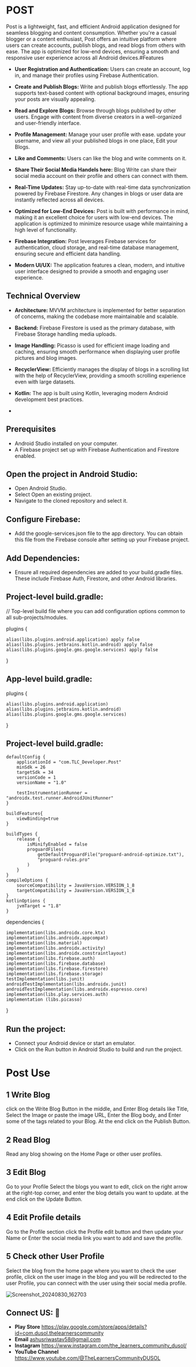 # POST

Post is a lightweight, fast, and efficient Android application designed for seamless blogging and content consumption. Whether you're a casual blogger or a content enthusiast, Post offers an intuitive platform where users can create accounts, publish blogs, and read blogs from others with ease. The app is optimized for low-end devices, ensuring a smooth and responsive user experience across all Android devices.#Features

- **User Registration and Authentication:** Users can create an account, log in, and manage their profiles using Firebase Authentication.

- **Create and Publish Blogs:** Write and publish blogs effortlessly. The app supports text-based content with optional background images, ensuring your posts are visually appealing.

- **Read and Explore Blogs:** Browse through blogs published by other users. Engage with content from diverse creators in a well-organized and user-friendly interface.

- **Profile Management:** Manage your user profile with ease. update your username, and view all your published blogs in one place, Edit your Blogs.

- **Like and Comments:** Users can like the blog and write comments on it.

- **Share Their Social Media Handels here:** Blog Write can share their social media account on their profile and others can connect with them.

- **Real-Time Updates:** Stay up-to-date with real-time data synchronization powered by Firebase Firestore. Any changes in blogs or user data are instantly reflected across all devices.

- **Optimized for Low-End Devices:** Post is built with performance in mind, making it an excellent choice for users with low-end devices. The application is optimized to minimize resource usage while maintaining a high level of functionality.

- **Firebase Integration:** Post leverages Firebase services for authentication, cloud storage, and real-time database management, ensuring secure and efficient data handling.

- **Modern UI/UX:** The application features a clean, modern, and intuitive user interface designed to provide a smooth and engaging user experience.
## Technical Overview

- **Architecture:** MVVM architecture is implemented for better separation of concerns, making the codebase more maintainable and scalable.

- **Backend:** Firebase Firestore is used as the primary database, with Firebase Storage handling media uploads.

- **Image Handling:** Picasso is used for efficient image loading and caching, ensuring smooth performance when displaying user profile pictures and blog images.

- **RecyclerView:** Efficiently manages the display of blogs in a scrolling list with the help of RecyclerView, providing a smooth scrolling experience even with large datasets.

- **Kotlin:** The app is built using Kotlin, leveraging modern Android development best practices.
- 
## Prerequisites

- Android Studio installed on your computer.
- A Firebase project set up with Firebase Authentication and Firestore enabled.

## Open the project in Android Studio:
- Open Android Studio.
- Select Open an existing project.
- Navigate to the cloned repository and select it.

## Configure Firebase:
- Add the google-services.json file to the app directory. You can obtain this file from the Firebase console after setting up your Firebase project.

## Add Dependencies:
- Ensure all required dependencies are added to your build.gradle files. These include Firebase Auth, Firestore, and other Android libraries.

## Project-level build.gradle:

// Top-level build file where you can add configuration options common to all sub-projects/modules.

plugins {

    alias(libs.plugins.android.application) apply false
    alias(libs.plugins.jetbrains.kotlin.android) apply false
    alias(libs.plugins.google.gms.google.services) apply false
}

## App-level build.gradle:

plugins {

    alias(libs.plugins.android.application)
    alias(libs.plugins.jetbrains.kotlin.android)
    alias(libs.plugins.google.gms.google.services)
}

## Project-level build.gradle:


    defaultConfig {
        applicationId = "com.TLC_Developer.Post"
        minSdk = 26
        targetSdk = 34
        versionCode = 1
        versionName = "1.0"

        testInstrumentationRunner = "androidx.test.runner.AndroidJUnitRunner"
    }

    buildFeatures{
        viewBinding=true
    }

    buildTypes {
        release {
            isMinifyEnabled = false
            proguardFiles(
                getDefaultProguardFile("proguard-android-optimize.txt"),
                "proguard-rules.pro"
            )
        }
    }
    compileOptions {
        sourceCompatibility = JavaVersion.VERSION_1_8
        targetCompatibility = JavaVersion.VERSION_1_8
    }
    kotlinOptions {
        jvmTarget = "1.8"
    }


dependencies {

    implementation(libs.androidx.core.ktx)
    implementation(libs.androidx.appcompat)
    implementation(libs.material)
    implementation(libs.androidx.activity)
    implementation(libs.androidx.constraintlayout)
    implementation(libs.firebase.auth)
    implementation(libs.firebase.database)
    implementation(libs.firebase.firestore)
    implementation(libs.firebase.storage)
    testImplementation(libs.junit)
    androidTestImplementation(libs.androidx.junit)
    androidTestImplementation(libs.androidx.espresso.core)
    implementation(libs.play.services.auth)
    implementation (libs.picasso)

}

## Run the project:

- Connect your Android device or start an emulator.
- Click on the Run button in Android Studio to build and run the project.


# Post Use
## 1 Write Blog 
click on the Write Blog Button in the middle, and Enter Blog details like Title, Select the Image or paste the image URL, Enter the Blog body, and Enter some of the tags related to your Blog. At the end click on the Publish Button.

## 2 Read Blog 
Read any blog showing on the Home Page or other user profiles. 

## 3 Edit Blog
Go to your Profile Select the blogs you want to edit, click on the right arrow at the right-top corner, and enter the blog details you want to update. at the end click on the Update Button.

## 4 Edit Profile details
Go to the Profile section click the Profile edit button and then update your Name or Enter the social media link you want to add and save the profile.

## 5 Check other User Profile
Select the blog from the home page where you want to check the user profile, click on the user image in the blog and you will be redirected to the user Profile, you can connect with the user using their social media profile.

![Screenshot_20240830_162703](https://github.com/user-attachments/assets/7d96c924-a661-4c32-be20-9bf2ffd10d7e)



## Connect US: 🔗
* **Play Store** https://play.google.com/store/apps/details?id=com.dusol.thelearnerscommunity
* **Email** ashusriwastav58@gmail.com
* **Instagram** https://www.instagram.com/the_learners_community_dusol/
* **YouTube Channel** https://www.youtube.com/@TheLearnersCommunityDUSOL
